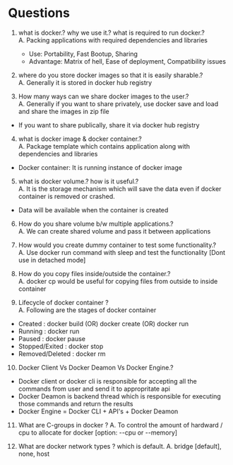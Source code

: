 # Questions

1. what is docker.? why we use it.? what is required to run docker.? <br>
A. Packing applications with required dependencies and libraries
   - Use: Portability, Fast Bootup, Sharing
   - Advantage: Matrix of hell, Ease of deployment, Compatibility issues

2. where do you store docker images so that it is easily sharable.? <br>
A. Generally it is stored in docker hub registry

3. How many ways can we share docker images to the user.? <br>
A. Generally if you want to share privately, use docker save and load and share the images in zip file
- If you want to share publically, share it via docker hub registry

4. what is docker image & docker container.? <br>
A. Package template which contains application along with dependencies and libraries
- Docker container: It is running instance of docker image

5. what is docker volume.? how is it useful.? <br>
A. It is the storage mechanism which will save the data even if docker container is removed or crashed.
- Data will be available when the container is created

6. How do you share volume b/w multiple applications.? <br>
A.  We can create shared volume and pass it between applications

7. How would you create dummy container to test some functionality.? <br>
A.  Use docker run command with sleep and test the functionality [Dont use in detached mode]

8. How do you copy files inside/outside the container.? <br>
A.  docker cp would be useful for copying files from outside to inside container

9. Lifecycle of docker container ? <br>
A. Following are the stages of docker container
  - Created         :   docker build (OR) docker create (OR) docker run 
  - Running         :   docker run
  - Paused          :   docker pause
  - Stopped/Exited  :   docker stop
  - Removed/Deleted :   docker rm

10. Docker Client Vs Docker Deamon Vs Docker Engine.?
- Docker client or docker cli is responsible for accepting all the commands from user and send it to appropritate api
- Docker Deamon is backend thread which is responsible for executing those commands and return the results
- Docker Engine = Docker CLI + API's + Docker Deamon

11. What are C-groups in docker ?
A. To control the amount of hardward / cpu to allocate for docker [option: --cpu or --memory]

12. What are docker network types ? which is default.
A.  bridge [default], none, host
